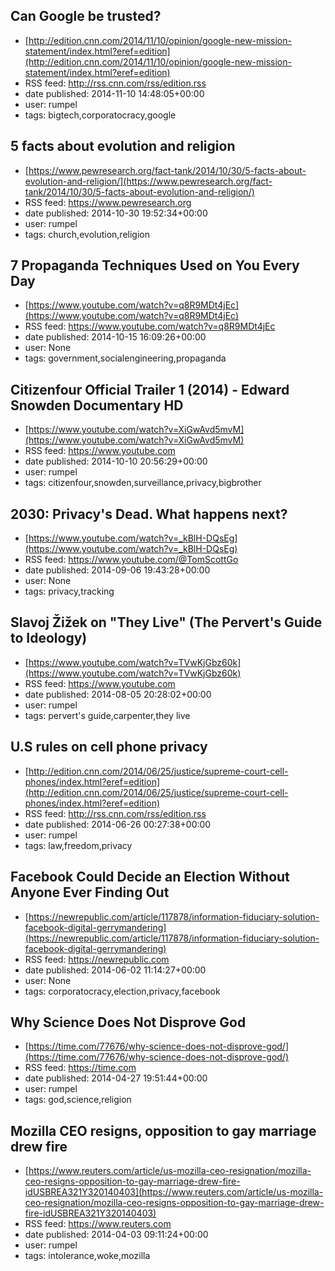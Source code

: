 ## Can Google be trusted?
 - [http://edition.cnn.com/2014/11/10/opinion/google-new-mission-statement/index.html?eref=edition](http://edition.cnn.com/2014/11/10/opinion/google-new-mission-statement/index.html?eref=edition)
 - RSS feed: http://rss.cnn.com/rss/edition.rss
 - date published: 2014-11-10 14:48:05+00:00
 - user: rumpel
 - tags: bigtech,corporatocracy,google


## 5 facts about evolution and religion
 - [https://www.pewresearch.org/fact-tank/2014/10/30/5-facts-about-evolution-and-religion/](https://www.pewresearch.org/fact-tank/2014/10/30/5-facts-about-evolution-and-religion/)
 - RSS feed: https://www.pewresearch.org
 - date published: 2014-10-30 19:52:34+00:00
 - user: rumpel
 - tags: church,evolution,religion


## 7 Propaganda Techniques Used on You Every Day
 - [https://www.youtube.com/watch?v=q8R9MDt4jEc](https://www.youtube.com/watch?v=q8R9MDt4jEc)
 - RSS feed: https://www.youtube.com/watch?v=q8R9MDt4jEc
 - date published: 2014-10-15 16:09:26+00:00
 - user: None
 - tags: government,socialengineering,propaganda


## Citizenfour Official Trailer 1 (2014) - Edward Snowden Documentary HD
 - [https://www.youtube.com/watch?v=XiGwAvd5mvM](https://www.youtube.com/watch?v=XiGwAvd5mvM)
 - RSS feed: https://www.youtube.com
 - date published: 2014-10-10 20:56:29+00:00
 - user: rumpel
 - tags: citizenfour,snowden,surveillance,privacy,bigbrother


## 2030: Privacy's Dead. What happens next?
 - [https://www.youtube.com/watch?v=_kBlH-DQsEg](https://www.youtube.com/watch?v=_kBlH-DQsEg)
 - RSS feed: https://www.youtube.com/@TomScottGo
 - date published: 2014-09-06 19:43:28+00:00
 - user: None
 - tags: privacy,tracking


## Slavoj Žižek on "They Live" (The Pervert's Guide to Ideology)
 - [https://www.youtube.com/watch?v=TVwKjGbz60k](https://www.youtube.com/watch?v=TVwKjGbz60k)
 - RSS feed: https://www.youtube.com
 - date published: 2014-08-05 20:28:02+00:00
 - user: rumpel
 - tags: pervert's guide,carpenter,they live


## U.S rules on cell phone privacy
 - [http://edition.cnn.com/2014/06/25/justice/supreme-court-cell-phones/index.html?eref=edition](http://edition.cnn.com/2014/06/25/justice/supreme-court-cell-phones/index.html?eref=edition)
 - RSS feed: http://rss.cnn.com/rss/edition.rss
 - date published: 2014-06-26 00:27:38+00:00
 - user: rumpel
 - tags: law,freedom,privacy


## Facebook Could Decide an Election Without Anyone Ever Finding Out
 - [https://newrepublic.com/article/117878/information-fiduciary-solution-facebook-digital-gerrymandering](https://newrepublic.com/article/117878/information-fiduciary-solution-facebook-digital-gerrymandering)
 - RSS feed: https://newrepublic.com
 - date published: 2014-06-02 11:14:27+00:00
 - user: None
 - tags: corporatocracy,election,privacy,facebook


## Why Science Does Not Disprove God
 - [https://time.com/77676/why-science-does-not-disprove-god/](https://time.com/77676/why-science-does-not-disprove-god/)
 - RSS feed: https://time.com
 - date published: 2014-04-27 19:51:44+00:00
 - user: rumpel
 - tags: god,science,religion


## Mozilla CEO resigns, opposition to gay marriage drew fire
 - [https://www.reuters.com/article/us-mozilla-ceo-resignation/mozilla-ceo-resigns-opposition-to-gay-marriage-drew-fire-idUSBREA321Y320140403](https://www.reuters.com/article/us-mozilla-ceo-resignation/mozilla-ceo-resigns-opposition-to-gay-marriage-drew-fire-idUSBREA321Y320140403)
 - RSS feed: https://www.reuters.com
 - date published: 2014-04-03 09:11:24+00:00
 - user: rumpel
 - tags: intolerance,woke,mozilla

